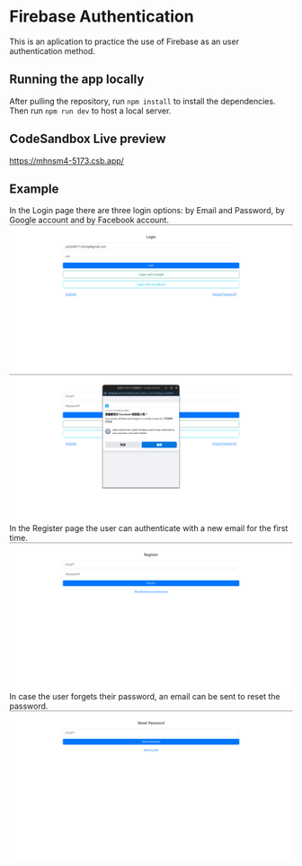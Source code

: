 # Firebase Authentication
This is an aplication to practice the use of Firebase as an user authentication method.
## Running the app locally
After pulling the repository, run `npm install` to install the dependencies. Then run `npm run dev` to host a local server.
## CodeSandbox Live preview
https://mhnsm4-5173.csb.app/
## Example
In the Login page there are three login options: by Email and Password, by Google account and by Facebook account.
![Screenshot of Login page with email and password filled.](/src/assets/login.png)
![Screenshot of Login page with Facebook popup login tab.](/src/assets/facebook_login.png)
In the Register page the user can authenticate with a new email for the first time.
![Screenshot of Register page.](/src/assets/register.png)
In case the user forgets their password, an email can be sent to reset the password.
![Screenshot of Forgot Password page.](/src/assets/forgot_password.png)